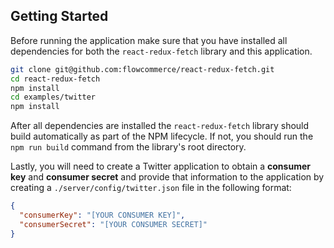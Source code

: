 ## Getting Started

Before running the application make sure that you have installed all dependencies for both the `react-redux-fetch` library and this application.

```sh
git clone git@github.com:flowcommerce/react-redux-fetch.git
cd react-redux-fetch
npm install
cd examples/twitter
npm install
```

After all dependencies are installed the `react-redux-fetch` library should build automatically as part of the NPM lifecycle. If not, you should run the `npm run build` command from the library's root directory.

Lastly, you will need to create a Twitter application to obtain a **consumer key** and **consumer secret** and provide that information to the application by creating a `./server/config/twitter.json` file in the following format:

```json
{
  "consumerKey": "[YOUR CONSUMER KEY]",
  "consumerSecret": "[YOUR CONSUMER SECRET]"
}
```
